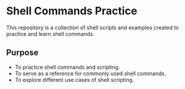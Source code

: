 # Shell Commands Practice

This repository is a collection of shell scripts and examples created to practice and learn shell commands. 

## Purpose

- To practice shell commands and scripting.
- To serve as a reference for commonly used shell commands.
- To explore different use cases of shell scripting.